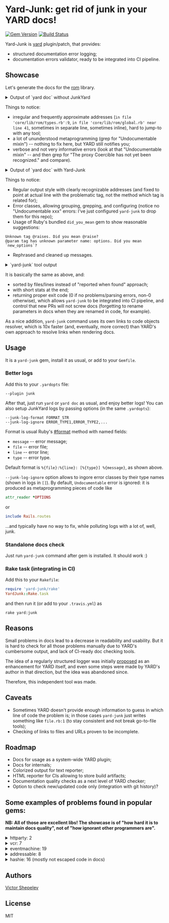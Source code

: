 # Yard-Junk: get rid of junk in your YARD docs!

[![Gem Version](https://badge.fury.io/rb/yard-junk.svg)](http://badge.fury.io/rb/yard-junk)
[![Build Status](https://travis-ci.org/zverok/yard-junk.svg?branch=master)](https://travis-ci.org/zverok/yard-junk)

Yard-Junk is [yard](https://github.com/lsegal/yard) plugin/patch, that provides:

* structured documentation error logging;
* documentation errors validator, ready to be integrated into CI pipeline.

## Showcase

Let's generate the docs for the [rom](https://github.com/rom-rb/rom) library.

<details><summary>Output of `yard doc` without JunkYard</summary>

```
[warn]: in YARD::Handlers::Ruby::MixinHandler: Undocumentable mixin: YARD::Parser::UndocumentableError for class ROM::Types
	in file 'core/lib/rom/types.rb':9:

	9: include Dry::Types.module

[warn]: Invalid tag format for @example in file `core/lib/rom/global.rb` near line 41
[warn]: in YARD::Handlers::Ruby::MixinHandler: Undocumentable mixin: YARD::Parser::UndocumentableError for class ROM::Schema
	in file 'core/lib/rom/schema.rb':66:

	66: include Dry::Equalizer(:name, :attributes, :associations)

[warn]: @param tag has unknown parameter name:
    in file `core/lib/rom/schema.rb' near line 149
[warn]: @param tag has unknown parameter name:
    in file `core/lib/rom/schema.rb' near line 305
[warn]: @param tag has unknown parameter name:
    in file `core/lib/rom/schema.rb' near line 316
[warn]: in YARD::Handlers::Ruby::MixinHandler: Undocumentable mixin: YARD::Parser::UndocumentableError for class ROM::Command
	in file 'core/lib/rom/command.rb':30:

	30: include Dry::Equalizer(:relation, :options)

[warn]: @param tag has unknown parameter name: Transaction
    in file `core/lib/rom/gateway.rb' near line 176
[warn]: in YARD::Handlers::Ruby::MixinHandler: Undocumentable mixin: YARD::Parser::UndocumentableError for class ROM::Pipeline::Composite
	in file 'core/lib/rom/pipeline.rb':82:

	82: include Dry::Equalizer(:left, :right)

[warn]: in YARD::Handlers::Ruby::MixinHandler: Undocumentable mixin: YARD::Parser::UndocumentableError for class ROM::Registry
	in file 'core/lib/rom/registry.rb':13:

	13: include Dry::Equalizer(:elements)

[warn]: in YARD::Handlers::Ruby::MixinHandler: Undocumentable mixin: YARD::Parser::UndocumentableError for class ROM::Relation
	in file 'core/lib/rom/relation.rb':129:

	129: include Dry::Equalizer(:name, :dataset)

[warn]: @param tag has unknown parameter name: options
    in file `core/lib/rom/relation.rb' near line 302
[warn]: @param tag has unknown parameter name: new_options
    in file `core/lib/rom/relation.rb' near line 411
[warn]: @param tag has unknown parameter name: klass
    in file `core/lib/rom/relation.rb' near line 529
[warn]: in YARD::Handlers::Ruby::MixinHandler: Undocumentable mixin: YARD::Parser::UndocumentableError for class ROM::Attribute
	in file 'core/lib/rom/attribute.rb':17:

	17: include Dry::Equalizer(:type, :options)

[warn]: @param tag has unknown parameter name:
    in file `core/lib/rom/attribute.rb' near line 344
[warn]: in YARD::Handlers::Ruby::MixinHandler: Undocumentable mixin: YARD::Parser::UndocumentableError for class ROM::Container
	in file 'core/lib/rom/container.rb':101:

	101: include Dry::Equalizer(:gateways, :relations, :mappers, :commands)

[warn]: @param tag has unknown parameter name: base
    in file `core/lib/rom/plugin_base.rb' near line 41
[warn]: in YARD::Handlers::Ruby::MixinHandler: Undocumentable mixin: YARD::Parser::UndocumentableError for class ROM::Commands::Lazy
	in file 'core/lib/rom/commands/lazy.rb':10:

	10: include Dry::Equalizer(:command, :evaluator)

[warn]: @param tag has unknown parameter name: The
    in file `core/lib/rom/configuration.rb' near line 50
[warn]: @param tag has unknown parameter name: Plugin
    in file `core/lib/rom/configuration.rb' near line 50
[warn]: in YARD::Handlers::Ruby::MixinHandler: Undocumentable mixin: YARD::Parser::UndocumentableError for class ROM::Relation::Name
	in file 'core/lib/rom/relation/name.rb':17:

	17: include Dry::Equalizer(:relation, :dataset)

[warn]: in YARD::Handlers::Ruby::MixinHandler: Undocumentable mixin: YARD::Parser::UndocumentableError for class ROM::Commands::Graph
	in file 'core/lib/rom/commands/graph.rb':12:

	12: include Dry::Equalizer(:root, :nodes)

[warn]: @param tag has unknown parameter name: names
    in file `core/lib/rom/memory/dataset.rb' near line 61
[warn]: in YARD::Handlers::Ruby::MixinHandler: Undocumentable mixin: YARD::Parser::UndocumentableError for class ROM::Relation::Graph
	in file 'core/lib/rom/relation/graph.rb':29:

	29: include Dry::Equalizer(:root, :nodes)

[warn]: in YARD::Handlers::Ruby::MixinHandler: Undocumentable mixin: YARD::Parser::UndocumentableError for class ROM::PluginRegistryBase
	in file 'core/lib/rom/plugin_registry.rb':88:

	88: include Dry::Equalizer(:elements, :plugin_type)

[warn]: Unknown tag @raises in file `core/lib/rom/plugin_registry.rb` near line 143
[warn]: Unknown tag @raises in file `core/lib/rom/plugin_registry.rb` near line 190
[warn]: in YARD::Handlers::Ruby::MixinHandler: Undocumentable mixin: YARD::Parser::UndocumentableError for class ROM::Relation::Loaded
	in file 'core/lib/rom/relation/loaded.rb':12:

	12: include Dry::Equalizer(:source, :collection)

[warn]: Unknown tag @raises in file `core/lib/rom/relation/loaded.rb` near line 94
[warn]: in YARD::Handlers::Ruby::MixinHandler: Undocumentable mixin: YARD::Parser::UndocumentableError for class ROM::Schema::Inferrer
	in file 'core/lib/rom/schema/inferrer.rb':27:

	27: include Dry::Equalizer(:options)

[warn]: @param tag has unknown parameter name: name
    in file `core/lib/rom/command_registry.rb' near line 57
[warn]: in YARD::Handlers::Ruby::MixinHandler: Undocumentable mixin: YARD::Parser::UndocumentableError for class ROM::Relation::Curried
	in file 'core/lib/rom/relation/curried.rb':22:

	22: include Dry::Equalizer(:relation, :options)

[warn]: Unknown tag @raises in file `core/lib/rom/relation/curried.rb` near line 72
[warn]: @param tag has unknown parameter name: adapter
    in file `core/lib/rom/global/plugin_dsl.rb' near line 42
[warn]: @param tag has unknown parameter name:
    in file `core/lib/rom/relation/combined.rb' near line 33
[warn]: in YARD::Handlers::Ruby::MixinHandler: Undocumentable mixin: YARD::Parser::UndocumentableError for class ROM::Associations::Abstract
	in file 'core/lib/rom/associations/abstract.rb':17:

	17: include Dry::Equalizer(:definition, :source, :target)

[warn]: in YARD::Handlers::Ruby::MixinHandler: Undocumentable mixin: YARD::Parser::UndocumentableError for class ROM::Notifications::Event
	in file 'core/lib/rom/support/notifications.rb':75:

	75: include Dry::Equalizer(:id, :payload)

[warn]: @param tag has unknown parameter name: command
    in file `core/lib/rom/commands/class_interface.rb' near line 86
[warn]: @param tag has unknown parameter name: parent
    in file `core/lib/rom/commands/class_interface.rb' near line 86
[warn]: @param tag has unknown parameter name: options
    in file `core/lib/rom/commands/class_interface.rb' near line 112
[warn]: @param tag has unknown parameter name:
    in file `core/lib/rom/commands/class_interface.rb' near line 123
[warn]: in YARD::Handlers::Ruby::MixinHandler: Undocumentable mixin: YARD::Parser::UndocumentableError for class ROM::Commands::Graph::InputEvaluator
	in file 'core/lib/rom/commands/graph/input_evaluator.rb':5:

	5: include Dry::Equalizer(:tuple_path, :excluded_keys)

[warn]: in YARD::Handlers::Ruby::MixinHandler: Undocumentable mixin: YARD::Parser::UndocumentableError for class ROM::Associations::Definitions::Abstract
	in file 'core/lib/rom/associations/definitions/abstract.rb':16:

	16: include Dry::Equalizer(:source, :target, :result)

[warn]: @param tag has unknown parameter name: options
    in file `core/lib/rom/associations/definitions/abstract.rb' near line 74
[warn]: @param tag has unknown parameter name: options
    in file `changeset/lib/rom/changeset.rb' near line 84
[warn]: in YARD::Handlers::Ruby::ClassHandler: Undocumentable superclass (class was added without superclass)
	in file 'changeset/lib/rom/changeset/pipe.rb':28:

	28: class Pipe < Transproc::Transformer[PipeRegistry]

[warn]: @param tag has unknown parameter name: assoc
    in file `changeset/lib/rom/changeset/stateful.rb' near line 222
[warn]: in YARD::Handlers::Ruby::MixinHandler: Undocumentable mixin: YARD::Parser::UndocumentableError for class ROM::Header
	in file 'mapper/lib/rom/header.rb':12:

	12: include Dry::Equalizer(:attributes, :model)

[warn]: @param tag has unknown parameter name: model
    in file `mapper/lib/rom/header.rb' near line 52
[warn]: in YARD::Handlers::Ruby::MixinHandler: Undocumentable mixin: YARD::Parser::UndocumentableError for class ROM::Mapper
	in file 'mapper/lib/rom/mapper.rb':11:

	11: include Dry::Equalizer(:transformers, :header)

[warn]: in YARD::Handlers::Ruby::MixinHandler: Undocumentable mixin: YARD::Parser::UndocumentableError for class ROM::Header::Attribute
	in file 'mapper/lib/rom/header/attribute.rb':14:

	14: include Dry::Equalizer(:name, :key, :type)

[warn]: in YARD::Handlers::Ruby::MixinHandler: Undocumentable mixin: YARD::Parser::UndocumentableError for class ROM::Header::Embedded
	in file 'mapper/lib/rom/header/attribute.rb':110:

	110: include Dry::Equalizer(:name, :key, :type, :header)

[warn]: @param tag has unknown parameter name:
    in file `mapper/lib/rom/processor/transproc.rb' near line 215
[warn]: in YARD::Handlers::Ruby::MixinHandler: Undocumentable mixin: YARD::Parser::UndocumentableError for class ROM::Session
	in file 'repository/lib/rom/repository/session.rb':8:

	8: include Dry::Equalizer(:queue, :status)

[warn]: The proxy Coercible has not yet been recognized.
If this class/method is part of your source tree, this will affect your documentation results.
You can correct this issue by loading the source file for this object before `core/lib/rom/types.rb'

[warn]: The proxy Coercible has not yet been recognized.
If this class/method is part of your source tree, this will affect your documentation results.
You can correct this issue by loading the source file for this object before `core/lib/rom/types.rb'

[warn]: The proxy Coercible has not yet been recognized.
If this class/method is part of your source tree, this will affect your documentation results.
You can correct this issue by loading the source file for this object before `core/lib/rom/types.rb'
```
</details>

Things to notice:

* irregular and frequently approximate addresses (`in file 'core/lib/rom/types.rb':9`,
  `in file 'core/lib/rom/global.rb' near line 41`, sometimes in separate line, sometimes inline),
  hard to jump-to with any tool;
* a lot of ununderstood metaprogramming (grep for "Undocumentable mixin") -- nothing to fix here,
  but YARD still notifies you;
* verbose and not very informative errors (look at that "Undocumentable mixin" -- and then grep
  for "The proxy Coercible has not yet been recognized." and compare).

<details><summary>Output of `yard doc` with Yard-Junk</summary>

```
core/lib/rom/global.rb:40: [InvalidTagFormat] Invalid tag format for @example
core/lib/rom/schema.rb:144: [MissingParamName] @param tag has empty parameter name
core/lib/rom/schema.rb:300: [MissingParamName] @param tag has empty parameter name
core/lib/rom/schema.rb:311: [MissingParamName] @param tag has empty parameter name
core/lib/rom/gateway.rb:171: [UnknownParam] @param tag has unknown parameter name: Transaction
core/lib/rom/relation.rb:297: [UnknownParam] @param tag has unknown parameter name: options
core/lib/rom/relation.rb:406: [UnknownParam] @param tag has unknown parameter name: new_options
core/lib/rom/relation.rb:524: [UnknownParam] @param tag has unknown parameter name: klass
core/lib/rom/attribute.rb:339: [MissingParamName] @param tag has empty parameter name
core/lib/rom/plugin_base.rb:38: [UnknownParam] @param tag has unknown parameter name: base. Did you mean `_base`?
core/lib/rom/configuration.rb:46: [UnknownParam] @param tag has unknown parameter name: The
core/lib/rom/configuration.rb:47: [UnknownParam] @param tag has unknown parameter name: Plugin. Did you mean `plugin`?
core/lib/rom/memory/dataset.rb:54: [UnknownParam] @param tag has unknown parameter name: names
core/lib/rom/plugin_registry.rb:140: [UnknownTag] Unknown tag @raises. Did you mean @raise?
core/lib/rom/plugin_registry.rb:187: [UnknownTag] Unknown tag @raises. Did you mean @raise?
core/lib/rom/relation/loaded.rb:91: [UnknownTag] Unknown tag @raises. Did you mean @raise?
core/lib/rom/command_registry.rb:52: [UnknownParam] @param tag has unknown parameter name: name
core/lib/rom/relation/curried.rb:69: [UnknownTag] Unknown tag @raises. Did you mean @raise?
core/lib/rom/global/plugin_dsl.rb:41: [UnknownParam] @param tag has unknown parameter name: adapter
core/lib/rom/relation/combined.rb:28: [MissingParamName] @param tag has empty parameter name
core/lib/rom/commands/class_interface.rb:78: [UnknownParam] @param tag has unknown parameter name: command
core/lib/rom/commands/class_interface.rb:79: [UnknownParam] @param tag has unknown parameter name: parent
core/lib/rom/commands/class_interface.rb:108: [UnknownParam] @param tag has unknown parameter name: options. Did you mean `_options`?
core/lib/rom/commands/class_interface.rb:118: [MissingParamName] @param tag has empty parameter name
core/lib/rom/associations/definitions/abstract.rb:66: [UnknownParam] @param tag has unknown parameter name: options
changeset/lib/rom/changeset.rb:79: [UnknownParam] @param tag has unknown parameter name: options. Did you mean `new_options`?
changeset/lib/rom/changeset/stateful.rb:219: [UnknownParam] @param tag has unknown parameter name: assoc
mapper/lib/rom/header.rb:47: [UnknownParam] @param tag has unknown parameter name: model
mapper/lib/rom/processor/transproc.rb:212: [MissingParamName] @param tag has empty parameter name
core/lib/rom/types.rb:1: [UnknownNamespace] namespace Coercible is not recognized
core/lib/rom/types.rb:1: [UnknownNamespace] namespace Coercible is not recognized
core/lib/rom/types.rb:1: [UnknownNamespace] namespace Coercible is not recognized
```
</details>

Things to notice:

* Regular output style with clearly recognizable addresses (and fixed to point at actual line with
  the problematic tag, not the method which tag is related for);
* Error classes, allowing grouping, grepping, and configuring (notice no "Undocumentable xxx" errors:
  I've just configured `yard-junk` to drop them for this repo);
* Usage of Ruby's bundled `did_you_mean` gem to show reasonable suggestions:
```
Unknown tag @raises. Did you mean @raise?
@param tag has unknown parameter name: options. Did you mean `new_options`?
```
* Rephrased and cleaned up messages.

<details><summary>`yard-junk` tool output</summary>

```
Problems
--------
mistyped tags or other typos in documentation

changeset/lib/rom/changeset.rb:79: [UnknownParam] @param tag has unknown parameter name: options. Did you mean `new_options`?
changeset/lib/rom/changeset/stateful.rb:219: [UnknownParam] @param tag has unknown parameter name: assoc
core/lib/rom/associations/definitions/abstract.rb:66: [UnknownParam] @param tag has unknown parameter name: options
core/lib/rom/attribute.rb:339: [MissingParamName] @param tag has empty parameter name
core/lib/rom/command_registry.rb:52: [UnknownParam] @param tag has unknown parameter name: name
core/lib/rom/commands/class_interface.rb:78: [UnknownParam] @param tag has unknown parameter name: command
core/lib/rom/commands/class_interface.rb:79: [UnknownParam] @param tag has unknown parameter name: parent
core/lib/rom/commands/class_interface.rb:108: [UnknownParam] @param tag has unknown parameter name: options. Did you mean `_options`?
core/lib/rom/commands/class_interface.rb:118: [MissingParamName] @param tag has empty parameter name
core/lib/rom/configuration.rb:46: [UnknownParam] @param tag has unknown parameter name: The
core/lib/rom/configuration.rb:47: [UnknownParam] @param tag has unknown parameter name: Plugin. Did you mean `plugin`?
core/lib/rom/gateway.rb:171: [UnknownParam] @param tag has unknown parameter name: Transaction
core/lib/rom/global.rb:40: [InvalidTagFormat] Invalid tag format for @example
core/lib/rom/global/plugin_dsl.rb:41: [UnknownParam] @param tag has unknown parameter name: adapter
core/lib/rom/memory/dataset.rb:54: [UnknownParam] @param tag has unknown parameter name: names
core/lib/rom/plugin_base.rb:38: [UnknownParam] @param tag has unknown parameter name: base. Did you mean `_base`?
core/lib/rom/plugin_registry.rb:140: [UnknownTag] Unknown tag @raises. Did you mean @raise?
core/lib/rom/plugin_registry.rb:187: [UnknownTag] Unknown tag @raises. Did you mean @raise?
core/lib/rom/relation.rb:297: [UnknownParam] @param tag has unknown parameter name: options
core/lib/rom/relation.rb:406: [UnknownParam] @param tag has unknown parameter name: new_options
core/lib/rom/relation.rb:524: [UnknownParam] @param tag has unknown parameter name: klass
core/lib/rom/relation/combined.rb:28: [MissingParamName] @param tag has empty parameter name
core/lib/rom/relation/curried.rb:69: [UnknownTag] Unknown tag @raises. Did you mean @raise?
core/lib/rom/relation/loaded.rb:91: [UnknownTag] Unknown tag @raises. Did you mean @raise?
core/lib/rom/schema.rb:144: [MissingParamName] @param tag has empty parameter name
core/lib/rom/schema.rb:300: [MissingParamName] @param tag has empty parameter name
core/lib/rom/schema.rb:311: [MissingParamName] @param tag has empty parameter name
core/lib/rom/types.rb:1: [UnknownNamespace] namespace Coercible is not recognized
core/lib/rom/types.rb:1: [UnknownNamespace] namespace Coercible is not recognized
core/lib/rom/types.rb:1: [UnknownNamespace] namespace Coercible is not recognized
mapper/lib/rom/header.rb:47: [UnknownParam] @param tag has unknown parameter name: model
mapper/lib/rom/processor/transproc.rb:212: [MissingParamName] @param tag has empty parameter name

0 failures, 32 problems (2 seconds to run)
```
</details>

It is basically the same as above, and:

* sorted by files/lines instead of "reported when found" approach;
* with short stats at the end;
* returning proper exit code (0 if no problems/parsing errors, non-0 otherwise), which allows `yard-junk`
  to be integrated into CI pipeline, and control that new PRs will not screw docs (forgetting to
  rename parameters in docs when they are renamed in code, for example).

As a nice addition, `yard-junk` command uses its own links to code objects resolver, which is 10x
faster (and, eventually, more correct) than YARD's own approach to resolve links when rendering docs.

## Usage

It is a `yard-junk` gem, install it as usual, or add to your `Gemfile`.

### Better logs

Add this to your `.yardopts` file:
```
--plugin junk
```

After that, just run `yard` or `yard doc` as usual, and enjoy better logs! You can also setup JunkYard
logs by passing options (in the same `.yardopts`):
```
--junk-log-format FORMAT_STR
--junk-log-ignore ERROR_TYPE1,ERROR_TYPE2,...
```

Format is usual Ruby's [#format](https://ruby-doc.org/core-2.2.3/Kernel.html#method-i-format) method
with named fields:
* `message` -- error message;
* `file` -- error file;
* `line` -- error line;
* `type` -- error type.

Default format is `%{file}:%{line}: [%{type}] %{message}`, as shown above.

`--junk-log-ignore` option allows to ingore error classes by their type names (shown in logs in `[]`).
By default, `Undocumentable` error is ignored: it is produced as metaprogramming pieces of code like
```ruby
attr_reader *OPTIONS
```
or
```ruby
include Rails.routes
```
...and typically have no way to fix, while polluting logs with a lot of, well, junk.

### Standalone docs check

Just run `yard-junk` command after gem is installed. It should work :)

### Rake task (integrating in CI)

Add this to your `Rakefile`:

```ruby
require 'yard-junk/rake'
YardJunk::Rake.task
```

and then run it (or add to your `.travis.yml`) as
```
rake yard:junk
```

## Reasons

Small problems in docs lead to a decrease in readability and usability. But it is hard to check for
all those problems manually due to YARD's cumbersome output, and lack of CI-ready doc checking tools.

The idea of a regularly structured logger was initially [proposed](https://github.com/lsegal/yard/issues/1007)
as an enhancement for YARD itself, and even some steps were made by YARD's author in that direction,
but the idea was abandoned since.

Therefore, this independent tool was made.

## Caveats

* Sometimes YARD doesn't provide enough information to guess in which line of code the problem is;
  in those cases `yard-junk` just writes something like `file.rb:1` (to stay consistent and not break
  go-to-file tools);
* Checking of links to files and URLs proven to be incomplete.

## Roadmap

* Docs for usage as a system-wide YARD plugin;
* Docs for internals;
* Colorized output for text reporter;
* HTML reporter for CIs allowing to store build artifacts;
* Documentation quality checks as a next level of YARD checker;
* Option to check new/updated code only (integration with git history)?

## Some examples of problems found in popular gems:

**NB: All of those are excellent libs! The showcase is of "how hard it is to maintain docs quality",
not of "how ignorant other programmers are".**

<details><summary>httparty: 2</summary>

```
lib/httparty/exceptions.rb:2: [UnknownTag] Unknown tag @abstact. Did you mean @abstract?
lib/httparty/exceptions.rb:20: [MissingParamName] @param tag has empty parameter name
```
</details>

<details><summary>vcr: 7</summary>

```
lib/vcr/deprecations.rb:71: [UnknownParam] @param tag has unknown parameter name: name
lib/vcr/deprecations.rb:73: [UnknownParam] @param tag has unknown parameter name: options
lib/vcr/linked_cassette.rb:12: [UnknownParam] @param tag has unknown parameter name: context-owned
lib/vcr/linked_cassette.rb:13: [UnknownParam] @param tag has unknown parameter name: context-unowned
lib/vcr/linked_cassette.rb:55: [UnknownParam] @param tag has unknown parameter name: context-owned
lib/vcr/linked_cassette.rb:56: [UnknownParam] @param tag has unknown parameter name: context-unowned
lib/vcr/test_frameworks/cucumber.rb:27: [UnknownParam] @param tag has unknown parameter name: options
```
</details>

<details><summary>eventmachine: 19</summary>

```
lib/em/channel.rb:39: [UnknownParam] @param tag has unknown parameter name: Subscriber
lib/em/connection.rb:603: [InvalidLink] Cannot resolve link to Socket.unpack_sockaddr_in from text: {Socket.unpack_sockaddr_in}
lib/em/connection.rb:726: [InvalidLink] Cannot resolve link to EventMachine.notify_readable from text: {EventMachine.notify_readable}
lib/em/connection.rb:726: [InvalidLink] Cannot resolve link to EventMachine.notify_writable from text: {EventMachine.notify_writable}
lib/em/connection.rb:739: [InvalidLink] Cannot resolve link to EventMachine.notify_readable from text: {EventMachine.notify_readable}
lib/em/connection.rb:739: [InvalidLink] Cannot resolve link to EventMachine.notify_writable from text: {EventMachine.notify_writable}
lib/em/protocols/httpclient2.rb:263: [InvalidLink] Cannot resolve link to |response| from text: {|response| puts response.content }
lib/em/protocols/httpclient2.rb:276: [InvalidLink] Cannot resolve link to |response| from text: {|response| puts response.content }
lib/em/protocols/line_protocol.rb:9: [InvalidLink] Cannot resolve link to line from text: {line}
lib/em/protocols/object_protocol.rb:9: [InvalidLink] Cannot resolve link to 'you from text: {'you said' => obj}
lib/em/protocols/smtpclient.rb:138: [InvalidLink] Cannot resolve link to "Subject" from text: {"Subject" => "Bogus", "CC" => "<a href="mailto:myboss@example.com">myboss@example.com</a>"}
lib/em/protocols/smtpclient.rb:138: [InvalidLink] Cannot resolve link to :type=>:plain, from text: {:type=>:plain, :username=>"<a href="mailto:mickey@disney.com">mickey@disney.com</a>", :password=>"mouse"}
lib/em/protocols/smtpserver.rb:435: [InvalidLink] Cannot resolve link to :cert_chain_file from text: {:cert_chain_file => "/etc/ssl/cert.pem", :private_key_file => "/etc/ssl/private/cert.key"}
lib/em/protocols/socks4.rb:13: [InvalidLink] Cannot resolve link to data from text: {data}
lib/em/spawnable.rb:47: [InvalidLink] Cannot resolve link to xxx from text: {xxx}
lib/eventmachine.rb:215: [InvalidLink] Cannot resolve link to EventMachine.stop from text: {EventMachine.stop}
lib/eventmachine.rb:231: [InvalidLink] Cannot resolve link to EventMachine::Callback from text: {EventMachine::Callback}
lib/eventmachine.rb:319: [UnknownParam] @param tag has unknown parameter name: delay
lib/eventmachine.rb:345: [UnknownParam] @param tag has unknown parameter name: delay
```
</details>

<details><summary>addressable: 8</summary>

```
lib/addressable/template.rb:197: [UnknownParam] @param tag has unknown parameter name: *indexes. Did you mean `indexes`?
lib/addressable/uri.rb:296: [UnknownParam] @param tag has unknown parameter name: *uris. Did you mean `uris`?
lib/addressable/uri.rb:1842: [UnknownParam] @param tag has unknown parameter name: The
lib/addressable/uri.rb:1943: [UnknownParam] @param tag has unknown parameter name: The
lib/addressable/uri.rb:1958: [UnknownParam] @param tag has unknown parameter name: The
lib/addressable/uri.rb:2023: [UnknownParam] @param tag has unknown parameter name: The
lib/addressable/uri.rb:2244: [UnknownParam] @param tag has unknown parameter name: *components. Did you mean `components`?
lib/addressable/uri.rb:2275: [UnknownParam] @param tag has unknown parameter name: *components. Did you mean `components`?
```
</details>

<details><summary>hashie: 16 (mostly not escaped code in docs)</summary>

```
lib/hashie/extensions/coercion.rb:68: [UnknownParam] @param tag has unknown parameter name: key
lib/hashie/extensions/coercion.rb:69: [UnknownParam] @param tag has unknown parameter name: into
lib/hashie/extensions/deep_find.rb:7: [InvalidLink] Cannot resolve link to user: from text: {user: {location: {address: '123 Street'}
lib/hashie/extensions/deep_find.rb:7: [InvalidLink] Cannot resolve link to user: from text: {user: {location: {address: '123 Street'}
lib/hashie/extensions/deep_find.rb:16: [InvalidLink] Cannot resolve link to location: from text: {location: {address: '123 Street'}
lib/hashie/extensions/deep_find.rb:16: [InvalidLink] Cannot resolve link to location: from text: {location: {address: '123 Street'}
lib/hashie/extensions/deep_find.rb:27: [InvalidLink] Cannot resolve link to users: from text: {users: [{location: {address: '123 Street'}
lib/hashie/extensions/deep_find.rb:27: [InvalidLink] Cannot resolve link to users: from text: {users: [{location: {address: '123 Street'}
lib/hashie/extensions/deep_find.rb:36: [InvalidLink] Cannot resolve link to location: from text: {location: {address: '123 Street'}
lib/hashie/extensions/deep_find.rb:36: [InvalidLink] Cannot resolve link to location: from text: {location: {address: '123 Street'}
lib/hashie/extensions/deep_find.rb:36: [InvalidLink] Cannot resolve link to location: from text: {location: {address: '234 Street'}
lib/hashie/extensions/deep_find.rb:36: [InvalidLink] Cannot resolve link to location: from text: {location: {address: '234 Street'}
lib/hashie/extensions/deep_find.rb:36: [InvalidLink] Cannot resolve link to location: from text: {location: {address: '234 Street'}
lib/hashie/extensions/deep_find.rb:36: [InvalidLink] Cannot resolve link to location: from text: {location: {address: '234 Street'}
lib/hashie/mash.rb:32: [InvalidLink] Cannot resolve link to :a from text: {:a => {:b => 23, :d => {:e => "abc"}
lib/hashie/mash.rb:32: [InvalidLink] Cannot resolve link to :g from text: {:g => 44, :h => 29}
```
</details>

## Authors

[Victor Shepelev](https://github.com/zverok)

## License

MIT
